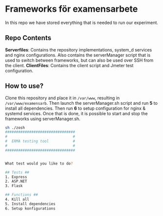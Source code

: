# Frameworks för examensarbete
In this repo we have stored everything that is needed to run our experiment. 

## Repo Contents
**Serverfiles**: Contains the repository implementations, system_d services and nginx configurations. Also contains the serverManager script that is used to switch between frameworks, but can also be used over SSH from the client. 
**ClientFiles**: Contains the client script and Jmeter test configuration. 
## How to use?
Clone this repository and place it in ```/var/www```, resulting in ```/var/www/examensarb```.
Then launch the serverManager.sh script and run **5** to install all dependencies. Then run **6** to setup configuration for nginx & systemd services. Once that is done, it is possible to start and stop the frameworks using serverManager.sh.

```sh
sh ./zosh
################################
#                              #
#  ERMA testing tool           #
#                              #
################################


What test would you like to do?

## Tests ##
1. Express
2. ASP.NET
3. Flask

## Functions ##
4. Kill all
5. Install dependencies
6. Setup konfigurations
```

